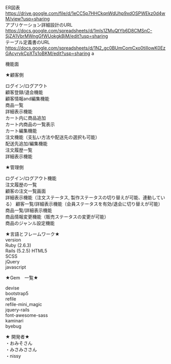 ER図表  
https://drive.google.com/file/d/1eCC5p7HHCkqnWdUhp9xdOSPWEkz0d4wM/view?usp=sharing  
アプリケーション詳細設計のURL  
https://docs.google.com/spreadsheets/d/1mIs1ZMuQtYb6D8CMSnC-SjZA1VbrMWngGfWUokgkBjM/edit?usp=sharing  
テーブル定義書のURL  
https://docs.google.com/spreadsheets/d/1N2_gc0BUmComCxo0tiIlowK0EzGAcyrykCpXTs1oBKM/edit?usp=sharing  a

機能面  

★顧客側  

ログイン/ログアウト    
顧客登録/退会機能   
顧客情報and編集機能  
商品一覧  
詳細表示機能  
カート内に商品追加  
カート内商品の一覧表示  
カート編集機能  
注文機能（支払い方法や配送先の選択も可能）  
配送先追加/編集機能  
注文履歴一覧  
詳細表示機能  
  
★管理側  
  
ログイン/ログアウト機能  
注文履歴の一覧  
顧客の注文一覧画面  
詳細表示機能（注文ステータス, 製作ステータスの切り替えが可能、連動している） 
顧客一覧/詳細表示機能（会員ステータスを有効/退会に切り替えが可能）  
商品一覧/詳細表示機能  
商品情報変更機能（販売ステータスの変更が可能）  
商品のジャンル設定機能  
  
  
  
★言語とフレームワーク★  
version  
Ruby (2.6.3)  
Rails (5.2.5) 
HTML5  
SCSS  
jQuery  
javascript  
   
★Gem　一覧★    
    
devise  
bootstrap5  
refile  
refile-mini_magic  
jquery-rails  
font-awesome-sass  
kaminari   
byebug   
  
★ 開発者★  
・おみそさん  
・みさみささん  
・nissy  
